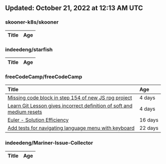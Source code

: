 ## Updated: October 21, 2022 at 12:13 AM UTC


### skooner-k8s/skooner
|**Title**|**Age**|
|:----|:----|


### indeedeng/starfish
|**Title**|**Age**|
|:----|:----|


### freeCodeCamp/freeCodeCamp
|**Title**|**Age**|
|:----|:----|
|[Missing code block in step 154 of new JS rpg project](https://github.com/freeCodeCamp/freeCodeCamp/issues/48087)|4&nbsp;days|
|[Learn Git Lesson gives incorrect definition of soft and medium resets](https://github.com/freeCodeCamp/freeCodeCamp/issues/48079)|4&nbsp;days|
|[Euler - Solution Efficiency ](https://github.com/freeCodeCamp/freeCodeCamp/issues/47824)|16&nbsp;days|
|[Add tests for navigating language menu with keyboard](https://github.com/freeCodeCamp/freeCodeCamp/issues/47649)|22&nbsp;days|


### indeedeng/Mariner-Issue-Collector
|**Title**|**Age**|
|:----|:----|